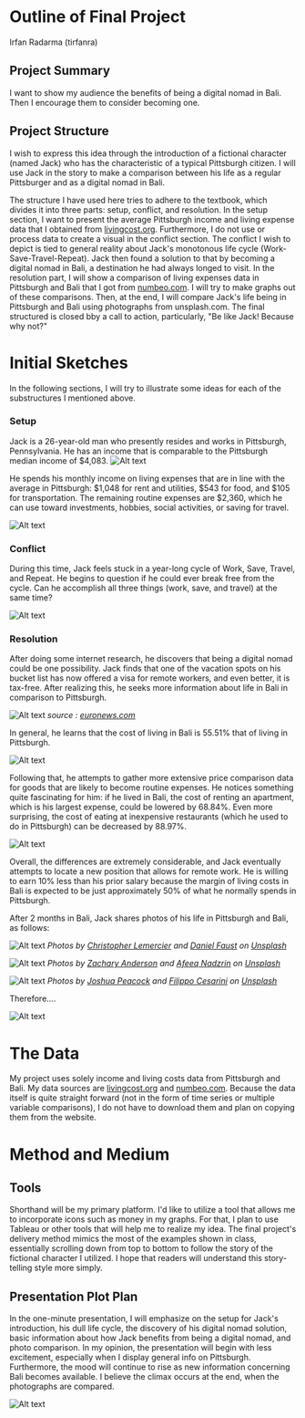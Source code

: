# Outline of Final Project
Irfan Radarma (tirfanra)

## Project Summary
I want to show my audience the benefits of being a digital nomad in Bali. Then I encourage them to consider becoming one.

## Project Structure
I wish to express this idea through the introduction of a fictional character (named Jack) who has the characteristic of a typical Pittsburgh citizen. I will use Jack in the story to make a comparison between his life as a regular Pittsburger and as a digital nomad in Bali.

The structure I have used here tries to adhere to the textbook, which divides it into three parts: setup, conflict, and resolution. In the setup section, I want to present the average Pittsburgh income and living expense data that I obtained from [livingcost.org](https://livingcost.org/cost/united-states/pa/pittsburgh). Furthermore, I do not use or process data to create a visual in the conflict section. The conflict I wish to depict is tied to general reality about Jack's monotonous life cycle (Work-Save-Travel-Repeat). Jack then found a solution to that by becoming a digital nomad in Bali, a destination he had always longed to visit. In the resolution part, I will show a comparison of living expenses data in Pittsburgh and Bali that I got from [numbeo.com](https://www.numbeo.com/cost-of-living/compare_cities.jsp?country1=Indonesia&city1=Bali&country2=United+States&city2=Pittsburgh%2C+PA&displayCurrency=USD). I will try to make graphs out of these comparisons. Then, at the end, I will compare Jack's life being in Pittsburgh and Bali using photographs from unsplash.com. The final structured is closed bby a call to action, particularly, "Be like Jack! Because why not?"

# Initial Sketches
In the following sections, I will try to illustrate some ideas for each of the substructures I mentioned above.

### Setup
Jack is a 26-year-old man who presently resides and works in Pittsburgh, Pennsylvania. He has an income that is comparable to the Pittsburgh median income of $4,083.
<img
  src="monthly.png"
  alt="Alt text"
  title="Optional title"
  style="display: inline-block; margin: 0 auto; max-width: 800px">
 
He spends his monthly income on living expenses that are in line with the average in Pittsburgh: $1,048 for rent and utilities, $543 for food, and $105 for transportation. The remaining routine expenses are $2,360, which he can use toward investments, hobbies, social activities, or saving for travel.

<img
  src="monthly expenses.png"
  alt="Alt text"
  title="Optional title"
  style="display: inline-block; margin: 0 auto; max-width: 800px">

### Conflict
During this time, Jack feels stuck in a year-long cycle of Work, Save, Travel, and Repeat. He begins to question if he could ever break free from the cycle. Can he accomplish all three things (work, save, and travel) at the same time?

<img
  src="cycle.png"
  alt="Alt text"
  title="Optional title"
  style="display: inline-block; margin: 0 auto; max-width: 800px">

### Resolution
After doing some internet research, he discovers that being a digital nomad could be one possibility. Jack finds that one of the vacation spots on his bucket list has now offered a visa for remote workers, and even better, it is tax-free. After realizing this, he seeks more information about life in Bali in comparison to Pittsburgh.

<img
  src="euro.png"
  alt="Alt text"
  title="Optional title"
  style="display: inline-block; margin: 0 auto; max-width: 800px">
*source : [euronews.com](https://www.euronews.com/travel/2022/06/24/balis-new-digital-nomad-visa-means-foreigners-can-live-and-work-in-indonesia-tax-free)*

In general, he learns that the cost of living in Bali is 55.51% that of living in Pittsburgh.

<img
  src="general info.png"
  alt="Alt text"
  title="Optional title"
  style="display: inline-block; margin: 0 auto; max-width: 800px">

Following that, he attempts to gather more extensive price comparison data for goods that are likely to become routine expenses. He notices something quite fascinating for him: if he lived in Bali, the cost of renting an apartment, which is his largest expense, could be lowered by 68.84%. Even more surprising, the cost of eating at inexpensive restaurants (which he used to do in Pittsburgh) can be decreased by 88.97%.

<img
  src="item comparison.png"
  alt="Alt text"
  title="Optional title"
  style="display: inline-block; margin: 0 auto; max-width: 800px">

Overall, the differences are extremely considerable, and Jack eventually attempts to locate a new position that allows for remote work. He is willing to earn 10% less than his prior salary because the margin of living costs in Bali is expected to be just approximately 50% of what he normally spends in Pittsburgh.

After 2 months in Bali, Jack shares photos of his life in Pittsburgh and Bali, as follows:

<img
  src="house.png"
  alt="Alt text"
  title="Optional title"
  style="display: inline-block; margin: 0 auto; max-width: 800px">
*Photos by [Christopher Lemercier](https://unsplash.com/photos/tWPDKhDaE4k) and [Daniel Faust](https://unsplash.com/photos/pQO10MluyrE) on [Unsplash](unsplash.com)*

<img
  src="afternoon.png"
  alt="Alt text"
  title="Optional title"
  style="display: inline-block; margin: 0 auto; max-width: 800px">
*Photos by [Zachary Anderson](https://unsplash.com/photos/gAPvT5I2wR0) and [Afeeq Nadzrin]([https://unsplash.com/@afeeqnadzrin](https://unsplash.com/photos/rIhcqUebiGw)) on [Unsplash](unsplash.com)*
  
<img
  src="Screenshot 2022-09-24 234822.png"
  alt="Alt text"
  title="Optional title"
  style="display: inline-block; margin: 0 auto; max-width: 800px">
*Photos by [Joshua Peacock](https://unsplash.com/photos/ae4KypxWHr8) and [Filippo Cesarini](https://unsplash.com/photos/h5PDmcBqRXs) on [Unsplash](unsplash.com)*

Therefore....

<img
  src="call to action.png"
  alt="Alt text"
  title="Optional title"
  style="display: inline-block; margin: 0 auto; max-width: 800px">
  
  
# The Data
My project uses solely income and living costs data from Pittsburgh and Bali. My data sources are [livingcost.org](https://livingcost.org/cost/united-states/pa/pittsburgh) and [numbeo.com](https://www.numbeo.com/cost-of-living/compare_cities.jsp?country1=Indonesia&city1=Bali&country2=United+States&city2=Pittsburgh%2C+PA&displayCurrency=USD). Because the data itself is quite straight forward (not in the form of time series or multiple variable comparisons), I do not have to download them and plan on copying them from the website.

# Method and Medium

## Tools
Shorthand will be my primary platform. I'd like to utilize a tool that allows me to incorporate icons such as money in my graphs. For that, I plan to use Tableau or other tools that will help me to realize my idea. The final project's delivery method mimics the most of the examples shown in class, essentially scrolling down from top to bottom to follow the story of the fictional character I utilized. I hope that readers will understand this story-telling style more simply.

## Presentation Plot Plan
In the one-minute presentation, I will emphasize on the setup for Jack's introduction, his dull life cycle, the discovery of his digital nomad solution, basic information about how Jack benefits from being a digital nomad, and photo comparison. In my opinion, the presentation will begin with less excitement, especially when I display general info on Pittsburgh. Furthermore, the mood will continue to rise as new information concerning Bali becomes available. I believe the climax occurs at the end, when the photographs are compared. 

  <img
  src="mood plan.png"
  alt="Alt text"
  title="Optional title"
  style="display: inline-block; margin: 0 auto; max-width: 800px">
